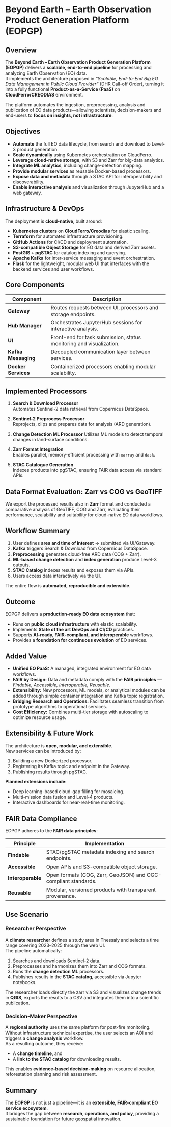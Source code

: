 # Beyond Earth – Earth Observation Product Generation Platform (EOPGP)

## Overview
The **Beyond Earth – Earth Observation Product Generation Platform (EOPGP)** delivers a **scalable, end-to-end pipeline** for processing and analyzing Earth Observation (EO) data.  
It implements the architecture proposed in *“Scalable, End-to-End Big EO Data Management in Public Cloud Provider”* (DHR Call-off Order), turning it into a fully functional **Product-as-a-Service (PaaS)** on **CloudFerro/CREODIAS** environment.

The platform automates the ingestion, preprocessing, analysis and publication of EO data products—allowing scientists, decision-makers and end-users to **focus on insights, not infrastructure**.



## Objectives
- **Automate** the full EO data lifecycle, from search and download to Level-3 product generation.  
- **Scale dynamically** using Kubernetes orchestration on CloudFerro.  
- **Leverage cloud-native storage**, with S3 and Zarr for big-data analytics.  
- **Integrate ML analytics**, including change-detection mapping.  
- **Provide modular services** as reusable Docker-based processors.  
- **Expose data and metadata** through a STAC API for interoperability and discoverability.  
- **Enable interactive analysis** and visualization through JupyterHub and a web gateway.



## Infrastructure & DevOps
The deployment is **cloud-native**, built around:
- **Kubernetes clusters** on **CloudFerro/Creodias** for elastic scaling.  
- **Terraform** for automated infrastructure provisioning.  
- **GitHub Actions** for CI/CD and deployment automation.  
- **S3-compatible Object Storage** for EO data and derived Zarr assets.  
- **PostGIS + pgSTAC** for catalog indexing and querying.  
- **Apache Kafka** for inter-service messaging and event orchestration.
- **Flask** for the lightweight, modular web UI that interfaces with the backend services and user workflows.


## Core Components

| Component | Description |
|------------|-------------|
| **Gateway** | Routes requests between UI, processors and storage endpoints. |
| **Hub Manager** | Orchestrates JupyterHub sessions for interactive analysis. |
| **UI** | Front-end for task submission, status monitoring and visualization. |
| **Kafka Messaging** | Decoupled communication layer between services. |
| **Docker Services** | Containerized processors enabling modular scalability. |



## Implemented Processors

1. **Search & Download Processor**  
   Automates Sentinel-2 data retrieval from Copernicus DataSpace.  

2. **Sentinel-2 Preprocess Processor**  
   Reprojects, clips and prepares data for analysis (ARD generation).  

3. **Change Detection ML Processor** 
   Utilizes ML models to detect temporal changes in land-surface conditions.  

4. **Zarr Format Integration**  
   Enables parallel, memory-efficient processing with `xarray` and `dask`.  

5. **STAC Catalogue Generation**  
   Indexes products into pgSTAC, ensuring FAIR data access via standard APIs.  

## Data Format Evaluation: Zarr vs COG vs GeoTIFF

We export the processed results also in **Zarr** format and conducted a comparative analysis of GeoTIFF, COG and Zarr, evaluating their performance, scalability and suitability for cloud-native EO data workflows.

## Workflow Summary

1. User defines **area and time of interest** → submitted via UI/Gateway.  
2. **Kafka** triggers Search & Download from Copernicus DataSpace.  
3. **Preprocessing** generates cloud-free ARD data (COG + Zarr).  
4. **ML-based change detection** and **index generation** produce Level-3 outputs.  
5. **STAC Catalog** indexes results and exposes them via APIs.  
6. Users access data interactively via the **UI**.

The entire flow is **automated, reproducible and extensible**.


## Outcome
EOPGP delivers a **production-ready EO data ecosystem** that:
- Runs on **public cloud infrastructure** with elastic scalability.  
- Implements **State of the art DevOps and CI/CD** practices.  
- Supports **AI-ready, FAIR-compliant, and interoperable** workflows.  
- Provides a **foundation for continuous evolution** of EO services.

## Added Value
- **Unified EO PaaS:** A managed, integrated environment for EO data workflows.  
- **FAIR by Design:** Data and metadata comply with the **FAIR principles** — *Findable, Accessible, Interoperable, Reusable.*  
- **Extensibility:** New processors, ML models, or analytical modules can be added through simple container integration and Kafka topic registration.  
- **Bridging Research and Operations:** Facilitates seamless transition from prototype algorithms to operational services.  
- **Cost Efficiency:** Combines multi-tier storage with autoscaling to optimize resource usage.  


## Extensibility & Future Work
The architecture is **open, modular, and extensible**.  
New services can be introduced by:
1. Building a new Dockerized processor.  
2. Registering its Kafka topic and endpoint in the Gateway.  
3. Publishing results through pgSTAC.  

**Planned extensions include:**
- Deep learning–based cloud-gap filling for mosaicing.  
- Multi-mission data fusion and Level-4 products.  
- Interactive dashboards for near-real-time monitoring.  


## FAIR Data Compliance

EOPGP adheres to the **FAIR data principles**:

| Principle | Implementation |
|------------|----------------|
| **Findable** | STAC/pgSTAC metadata indexing and search endpoints. |
| **Accessible** | Open APIs and S3-compatible object storage. |
| **Interoperable** | Open formats (COG, Zarr, GeoJSON) and OGC-compliant standards. |
| **Reusable** | Modular, versioned products with transparent provenance. |


## Use Scenario

### Researcher Perspective
A **climate researcher** defines a study area in Thessaly and selects a time range covering 2023–2025 through the web UI.  
The pipeline automatically:
1. Searches and downloads Sentinel-2 data.  
2. Preprocesses and harmonizes them into Zarr and COG formats.  
3. Runs the **change detection ML** processors.  
4. Publishes results in the **STAC catalog**, accessible via Jupyter notebooks. 

The researcher loads directly the zarr via S3 and visualizes change trends in **QGIS**, exports the results to a CSV and integrates them into a scientific publication.

### Decision-Maker Perspective
A **regional authority** uses the same platform for post-fire monitoring.  
Without infrastructure technical expertise, the user selects an AOI and triggers a **change analysis** workflow.  
As a resulting outcome, they receive:
- A **change timeline**, and  
- A **link to the STAC catalog** for downloading results.  

This enables **evidence-based decision-making** on resource allocation, reforestation planning and risk assessment.


## Summary
The **EOPGP** is not just a pipeline—it is an **extensible, FAIR-compliant EO service ecosystem**.  
It bridges the gap between **research, operations, and policy**, providing a sustainable foundation for future geospatial innovation.
